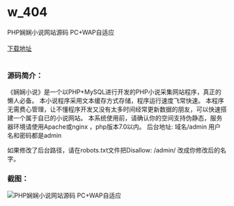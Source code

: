 # w_404
PHP娴娴小说网站源码 PC+WAP自适应
<br/></br>
[下载地址](https://www.uuid2.com/404.html "下载地址")
<br/></br>
<h3>源码简介：</h3>
<p>《娴娴小说》是一个以PHP+MySQL进行开发的PHP小说采集网站程序，真正的懒人必备。
本小说程序采用文本缓存方式存储，程序运行速度飞常快速。
本程序无需费心管理，让不懂程序开发又没有太多时间经常更新数据的朋友，可以快速搭建一个属于自已的小说网站。
本系统使用前，请确认你的空间支持伪静态，服务器环境请使用Apache或nginx ，php版本7.0以内。
后台地址: 域名/admin  用户名和密码都是admin<p>
<p>如果修改了后台路径，请在robots.txt文件把Disallow: /admin/ 改成你修改后的名字。<p>
<h3>截图：</h3>
<img src="https://www.uuid2.com/wp-content/uploads/img/202105/e8eea99190.jpg" alt="PHP娴娴小说网站源码 PC+WAP自适应">
